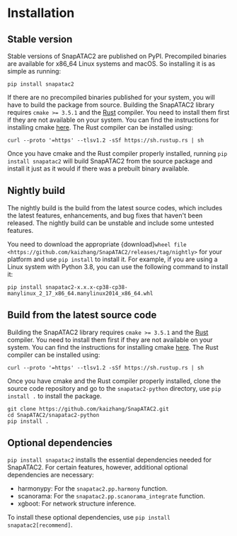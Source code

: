 Installation
============

Stable version
--------------

Stable versions of SnapATAC2 are published on PyPI.
Precompiled binaries are available for x86_64 Linux systems and macOS.
So installing it is as simple as running:

```
pip install snapatac2
```

If there are no precompiled binaries published for your system, you will have to
build the package from source.
Building the SnapATAC2 library requires `cmake >= 3.5.1` and
the [Rust](https://www.rust-lang.org/tools/install) compiler. You need to install
them first if they are not available on your system.
You can find the instructions for installing cmake [here](https://cmake.org/install/).
The Rust compiler can be installed using:

```
curl --proto '=https' --tlsv1.2 -sSf https://sh.rustup.rs | sh
```

Once you have cmake and the Rust compiler properly installed,
running `pip install snapatac2` will build SnapATAC2 from the source package and
install it just as it would if there was a prebuilt binary available.

Nightly build
-------------

The nightly build is the build from the latest source codes, which includes the
latest features, enhancements, and bug fixes that haven't been released. 
The nightly build can be unstable and include some untested features.

You need to download the appropriate
{download}`wheel file <https://github.com/kaizhang/SnapATAC2/releases/tag/nightly>`
for your platform and use `pip install` to install it.
For example, if you are using a Linux system with Python 3.8, you can use the following command to install it:

```
pip install snapatac2-x.x.x-cp38-cp38-manylinux_2_17_x86_64.manylinux2014_x86_64.whl
```

Build from the latest source code 
---------------------------------

Building the SnapATAC2 library requires `cmake >= 3.5.1` and
the [Rust](https://www.rust-lang.org/tools/install) compiler. You need to install
them first if they are not available on your system.
You can find the instructions for installing cmake [here](https://cmake.org/install/).
The Rust compiler can be installed using:

```
curl --proto '=https' --tlsv1.2 -sSf https://sh.rustup.rs | sh
```

Once you have cmake and the Rust compiler properly installed,
clone the source code repository and go to the `snapatac2-python` directory,
use `pip install .` to install the package.

```
git clone https://github.com/kaizhang/SnapATAC2.git
cd SnapATAC2/snapatac2-python
pip install .
```

Optional dependencies
---------------------

`pip install snapatac2` installs the essential dependencies needed for SnapATAC2.
For certain features, however, additional optional dependencies are necessary:

- harmonypy: For the `snapatac2.pp.harmony` function.
- scanorama: For the `snapatac2.pp.scanorama_integrate` function.
- xgboot: For network structure inference.

To install these optional dependencies, use `pip install snapatac2[recommend]`.